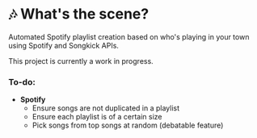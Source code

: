# 🎶 What's the scene?

Automated Spotify playlist creation based on who's playing in your town using 
Spotify and Songkick APIs.

This project is currently a work in progress.

### To-do:
- <b>Spotify</b>
  * Ensure songs are not duplicated in a playlist
  * Ensure each playlist is of a certain size
  * Pick songs from top songs at random (debatable feature)

